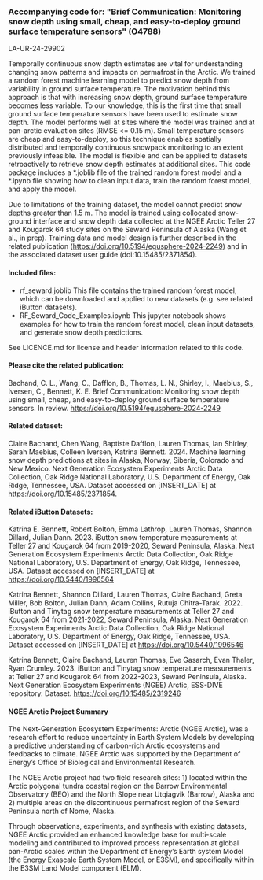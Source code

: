 ### Accompanying code for: "Brief Communication: Monitoring snow depth using small, cheap, and easy-to-deploy ground surface temperature sensors" (O4788)

LA-UR-24-29902

Temporally continuous snow depth estimates are vital for understanding changing snow patterns and impacts on permafrost in the Arctic. We trained a random forest machine learning model to predict snow depth from variability in ground surface temperature. The motivation behind this approach is that with increasing snow depth, ground surface temperature becomes less variable. To our knowledge, this is the first time that small ground surface temperature sensors have been used to estimate snow depth. The model performs well at sites where the model was trained and at pan-arctic evaluation sites (RMSE <= 0.15 m). Small temperature sensors are cheap and easy-to-deploy, so this technique enables spatially distributed and temporally continuous snowpack monitoring to an extent previously infeasible. The model is flexible and can be applied to datasets retroactively to retrieve snow depth estimates at additional sites. This code package includes a *.joblib file of the trained random forest model and a *.ipynb file showing how to clean input data, train the random forest model, and apply the model.  

Due to limitations of the training dataset, the model cannot predict snow depths greater than 1.5 m. The model is trained using collocated snow-ground interface and snow depth data collected at the NGEE Arctic Teller 27 and Kougarok 64 study sites on the Seward Peninsula of Alaska (Wang et al., in prep). Training data and model design is further described in the related publication (https://doi.org/10.5194/egusphere-2024-2249) and in the associated dataset user guide (doi:10.15485/2371854). 

#### Included files: 
-	rf_seward.joblib  This file contains the trained random forest model, which can be downloaded and applied to new datasets (e.g. see related iButton datasets).
-	RF_Seward_Code_Examples.ipynb This jupyter notebook shows examples for how to train the random forest model, clean input datasets, and generate snow depth predictions.

See LICENCE.md for license and header information related to this code. 


#### Please cite the related publication: 

Bachand, C. L., Wang, C., Dafflon, B., Thomas, L. N., Shirley, I., Maebius, S., Iversen, C., Bennett, K. E. Brief Communication: Monitoring snow depth using small, cheap, and easy-to-deploy ground surface temperature sensors. In review. https://doi.org/10.5194/egusphere-2024-2249

#### Related dataset: 

Claire Bachand, Chen Wang, Baptiste Dafflon, Lauren Thomas, Ian Shirley, Sarah Maebius, Colleen Iversen, Katrina Bennett. 2024. Machine learning snow depth predictions at sites in Alaska, Norway, Siberia, Colorado and New Mexico. Next Generation Ecosystem Experiments Arctic Data Collection, Oak Ridge National Laboratory, U.S. Department of Energy, Oak Ridge, Tennessee, USA. Dataset accessed on [INSERT_DATE] at https://doi.org/10.15485/2371854.


#### Related iButton Datasets: 

Katrina E. Bennett, Robert Bolton, Emma Lathrop, Lauren Thomas, Shannon Dillard, Julian Dann. 2023. iButton snow temperature measurements at Teller 27 and Kougarok 64 from 2019-2020, Seward Peninsula, Alaska. Next Generation Ecosystem Experiments Arctic Data Collection, Oak Ridge National Laboratory, U.S. Department of Energy, Oak Ridge, Tennessee, USA. Dataset accessed on [INSERT_DATE] at https://doi.org/10.5440/1996564

Katrina Bennett, Shannon Dillard, Lauren Thomas, Claire Bachand, Greta Miller, Bob Bolton, Julian Dann, Adam Collins, Rutuja Chitra-Tarak.  2022. iButton and Tinytag snow temperature measurements at Teller 27 and Kougarok 64 from 2021-2022, Seward Peninsula, Alaska. Next Generation Ecosystem Experiments Arctic Data Collection, Oak Ridge National Laboratory, U.S. Department of Energy, Oak Ridge, Tennessee, USA. Dataset accessed on [INSERT_DATE] at https://doi.org/10.5440/1996546

Katrina Bennett, Claire Bachand, Lauren Thomas, Eve Gasarch, Evan Thaler, Ryan Crumley.  2023. iButton and Tinytag snow temperature measurements at Teller 27 and Kougarok 64 from 2022-2023, Seward Peninsula, Alaska. Next Generation Ecosystem Experiments (NGEE) Arctic, ESS-DIVE repository. Dataset. https://doi.org/10.15485/2319246


#### NGEE Arctic Project Summary
The Next-Generation Ecosystem Experiments: Arctic (NGEE Arctic), was a research effort to reduce uncertainty in Earth System Models by developing a predictive understanding of carbon-rich Arctic ecosystems and feedbacks to climate. NGEE Arctic was supported by the Department of Energy’s Office of Biological and Environmental Research.

The NGEE Arctic project had two field research sites: 1) located within the Arctic polygonal tundra coastal region on the Barrow Environmental Observatory (BEO) and the North Slope near Utqiagvik (Barrow), Alaska and 2) multiple areas on the discontinuous permafrost region of the Seward Peninsula north of Nome, Alaska.

Through observations, experiments, and synthesis with existing datasets, NGEE Arctic provided an enhanced knowledge base for multi-scale modeling and contributed to improved process representation at global pan-Arctic scales within the Department of Energy’s Earth system Model (the Energy Exascale Earth System Model, or E3SM), and specifically within the E3SM Land Model component (ELM).



